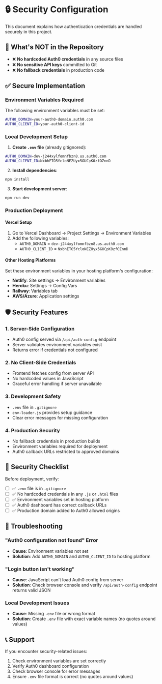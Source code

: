 # 🔒 Security Configuration

This document explains how authentication credentials are handled securely in this project.

## 🚫 What's NOT in the Repository

- ❌ **No hardcoded Auth0 credentials** in any source files
- ❌ **No sensitive API keys** committed to Git
- ❌ **No fallback credentials** in production code

## ✅ Secure Implementation

### Environment Variables Required

The following environment variables must be set:

```bash
AUTH0_DOMAIN=your-auth0-domain.auth0.com
AUTH0_CLIENT_ID=your-auth0-client-id
```

### Local Development Setup

1. **Create `.env` file** (already gitignored):
```bash
AUTH0_DOMAIN=dev-j244xylfomnfbzn8.us.auth0.com
AUTH0_CLIENT_ID=NxbhETO5YcloNEZUyx5GUCpK0zfOZnnD
```

2. **Install dependencies**:
```bash
npm install
```

3. **Start development server**:
```bash
npm run dev
```

### Production Deployment

#### Vercel Setup
1. Go to Vercel Dashboard → Project Settings → Environment Variables
2. Add the following variables:
   - `AUTH0_DOMAIN` = `dev-j244xylfomnfbzn8.us.auth0.com`
   - `AUTH0_CLIENT_ID` = `NxbhETO5YcloNEZUyx5GUCpK0zfOZnnD`

#### Other Hosting Platforms
Set these environment variables in your hosting platform's configuration:
- **Netlify**: Site settings → Environment variables
- **Heroku**: Settings → Config Vars
- **Railway**: Variables tab
- **AWS/Azure**: Application settings

## 🛡️ Security Features

### 1. **Server-Side Configuration**
- Auth0 config served via `/api/auth-config` endpoint
- Server validates environment variables exist
- Returns error if credentials not configured

### 2. **No Client-Side Credentials**
- Frontend fetches config from server API
- No hardcoded values in JavaScript
- Graceful error handling if server unavailable

### 3. **Development Safety**
- `.env` file in `.gitignore`
- `env-loader.js` provides setup guidance
- Clear error messages for missing configuration

### 4. **Production Security**
- No fallback credentials in production builds
- Environment variables required for deployment
- Auth0 callback URLs restricted to approved domains

## 🚨 Security Checklist

Before deployment, verify:

- [ ] ✅ `.env` file is in `.gitignore`
- [ ] ✅ No hardcoded credentials in any `.js` or `.html` files
- [ ] ✅ Environment variables set in hosting platform
- [ ] ✅ Auth0 dashboard has correct callback URLs
- [ ] ✅ Production domain added to Auth0 allowed origins

## 🔧 Troubleshooting

### "Auth0 configuration not found" Error
- **Cause**: Environment variables not set
- **Solution**: Add `AUTH0_DOMAIN` and `AUTH0_CLIENT_ID` to hosting platform

### "Login button isn't working"
- **Cause**: JavaScript can't load Auth0 config from server
- **Solution**: Check browser console and verify `/api/auth-config` endpoint returns valid JSON

### Local Development Issues
- **Cause**: Missing `.env` file or wrong format
- **Solution**: Create `.env` file with exact variable names (no quotes around values)

## 📞 Support

If you encounter security-related issues:
1. Check environment variables are set correctly
2. Verify Auth0 dashboard configuration
3. Check browser console for error messages
4. Ensure `.env` file format is correct (no quotes around values)